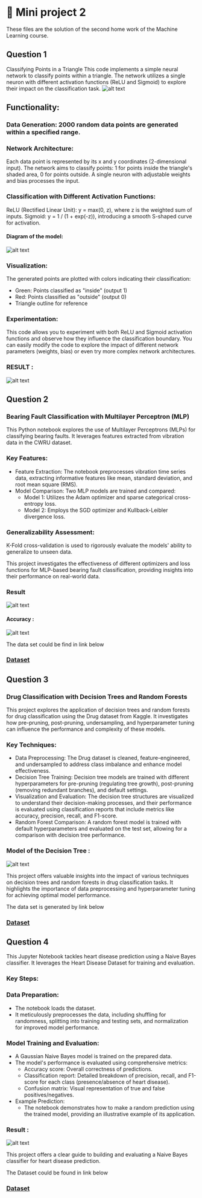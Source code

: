 
# 📗 Mini project 2
These files are the solution of the second home work of the Machine Learning course.

## Question 1 

Classifying Points in a Triangle
This code implements a simple neural network to classify points within a triangle. The network utilizes a single neuron with different activation functions (ReLU and Sigmoid) to explore their impact on the classification task.
![alt text](1_6.png)


## Functionality:

### Data Generation: 2000 random data points are generated within a specified range.

### Network Architecture:
Each data point is represented by its x and y coordinates (2-dimensional input).
The network aims to classify points: 1 for points inside the triangle's shaded area, 0 for points outside.
A single neuron with adjustable weights and bias processes the input.

### Classification with Different Activation Functions:
ReLU (Rectified Linear Unit): y = max(0, z), where z is the weighted sum of inputs.
Sigmoid: y = 1 / (1 + exp(-z)), introducing a smooth S-shaped curve for activation.

#### Diagram of the model: 

![alt text](1_8.png)

### Visualization:
 The generated points are plotted with colors indicating their classification:
- Green: Points classified as "inside" (output 1)
- Red: Points classified as "outside" (output 0)
- Triangle outline for reference

### Experimentation:

This code allows you to experiment with both ReLU and Sigmoid activation functions and observe how they influence the classification boundary. You can easily modify the code to explore the impact of different network parameters (weights, bias) or even try more complex network architectures.

### RESULT :
![alt text](1_5.png)


## Question 2 

### Bearing Fault Classification with Multilayer Perceptron (MLP)

This Python notebook explores the use of Multilayer Perceptrons (MLPs) for classifying bearing faults. It leverages features extracted from vibration data in the CWRU dataset.

### Key Features:

- Feature Extraction: The notebook preprocesses vibration time series data, extracting informative features like mean, standard deviation, and root mean square (RMS).
- Model Comparison: Two MLP models are trained and compared:
  - Model 1: Utilizes the Adam optimizer and sparse categorical cross-entropy loss.
  - Model 2: Employs the SGD optimizer and Kullback-Leibler divergence loss.

### Generalizability Assessment:
 K-Fold cross-validation is used to rigorously evaluate the models' ability to generalize to unseen data.

This project investigates the effectiveness of different optimizers and loss functions for MLP-based bearing fault classification, providing insights into their performance on real-world data.

### Result

![alt text](2_10.png)

#### Accuracy :

![alt text](2_11.png)

The data set could be find in link below
### [Dataset](https://engineering.case.edu/bearingdatacenter/download-data-file)

## Question 3 

### Drug Classification with Decision Trees and Random Forests

This project explores the application of decision trees and random forests for drug classification using the Drug dataset from Kaggle. It investigates how pre-pruning, post-pruning, undersampling, and hyperparameter tuning can influence the performance and complexity of these models.

### Key Techniques:

- Data Preprocessing:
 The Drug dataset is cleaned, feature-engineered, and undersampled to address class imbalance and enhance model effectiveness.
- Decision Tree Training:
 Decision tree models are trained with different hyperparameters for pre-pruning (regulating tree growth), post-pruning (removing redundant branches), and default settings.
- Visualization and Evaluation:
 The decision tree structures are visualized to understand their decision-making processes, and their performance is evaluated using classification reports that include metrics like accuracy, precision, recall, and F1-score.
- Random Forest Comparison:
 A random forest model is trained with default hyperparameters and evaluated on the test set, allowing for a comparison with decision tree performance.

### Model of the Decision Tree :
![alt text](3_7.png)

This project offers valuable insights into the impact of various techniques on decision trees and random forests in drug classification tasks. It highlights the importance of data preprocessing and hyperparameter tuning for achieving optimal model performance.

The data set is generated by link below
### [Dataset]([https://engineering.case.edu/bearingdatacenter/download-data-file](https://scikit-learn.org/stable/modules/generated/sklearn.datasets.fetch_covtype.html#sklearn.datasets.fetch_covtype))


## Question 4 

This Jupyter Notebook tackles heart disease prediction using a Naive Bayes classifier. It leverages the Heart Disease Dataset for training and evaluation.

### Key Steps:

### Data Preparation:
- The notebook loads the dataset.
- It meticulously preprocesses the data, including shuffling for randomness, splitting into training and testing sets, and normalization for improved model performance.

### Model Training and Evaluation:
- A Gaussian Naive Bayes model is trained on the prepared data.
- The model's performance is evaluated using comprehensive metrics:
  - Accuracy score: Overall correctness of predictions.
  - Classification report: Detailed breakdown of precision, recall, and F1-score for each class (presence/absence of heart disease).
  - Confusion matrix: Visual representation of true and false positives/negatives.
- Example Prediction:
  - The notebook demonstrates how to make a random prediction using the trained model, providing an illustrative example of its application.
### Result : 
  ![alt text](4_9.png)
  
This project offers a clear guide to building and evaluating a Naive Bayes classifier for heart disease prediction.

The Dataset could be found in link below

### [Dataset]([[https://engineering.case.edu/bearingdatacenter/download-data-file](https://scikit-learn.org/stable/modules/generated/sklearn.datasets.fetch_covtype.html#sklearn.datasets.fetch_covtype](https://www.kaggle.com/datasets/johnsmith88/heart-disease-dataset)))


